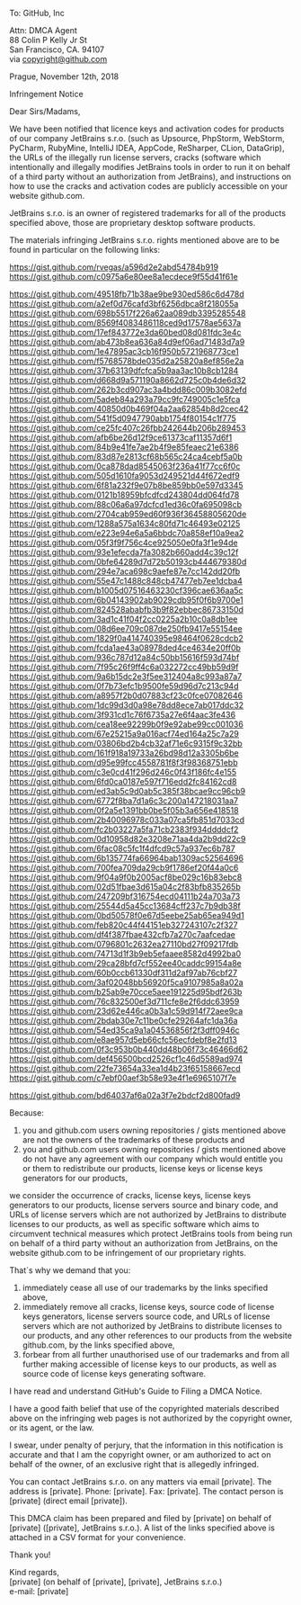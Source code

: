 To: GitHub, Inc

Attn: DMCA Agent  
88 Colin P Kelly Jr St  
San Francisco, CA. 94107  
via copyright@github.com

Prague, November 12th, 2018

Infringement Notice

Dear Sirs/Madams,

We have been notified that licence keys and activation codes for products of our company JetBrains
s.r.o. (such as
Upsource, PhpStorm, WebStorm, PyCharm, RubyMine, IntelliJ IDEA, AppCode, ReSharper, CLion,
DataGrip), the URLs of the illegally run license servers,
cracks (software which intentionally and illegally modifies JetBrains tools in order to run it on
behalf of a third party without an authorization from JetBrains), and instructions on how to use the
cracks and activation codes are publicly accessible on your website github.com.

JetBrains s.r.o. is an owner of registered trademarks for all of the products specified above, those
are proprietary desktop software products.

The materials infringing JetBrains s.r.o. rights mentioned above are to be found in particular on
the following links:

https://gist.github.com/rvegas/a596d2e2abd54784b919  
https://gist.github.com/c0975a6e80ee8a1ecdece9f55d41f61e  

https://gist.github.com/49518fb71b38ae9be930ed586c6d478d  
https://gist.github.com/a2ef0d76cafd3bf6256dbca8f218055a  
https://gist.github.com/698b5517f226a62aa089db3395285548  
https://gist.github.com/8569f4083486118ced9d17578ae5637a  
https://gist.github.com/17ef843772e3da60bed08d081fdc3e4c  
https://gist.github.com/ab473b8ea636a84d9ef06ad71483d7a9
https://gist.github.com/1e47895ac3cb16f950b5721968773ce1
https://gist.github.com/f5768578bde035d2a25820a8ef856e2a
https://gist.github.com/37b63139dfcfca5b9aa3ac10b8cb1284
https://gist.github.com/d668d9a571190a8662d725c0b4de6d32
https://gist.github.com/262b3cd907ac3a4bdd86c009b3082efd
https://gist.github.com/5adeb84a293a79cc9fc749005c1e5fca
https://gist.github.com/40850d0b469f04a2aa62854b8d2cec42
https://gist.github.com/541f5d0947790abb1754f80154c1f775
https://gist.github.com/ce25fc407c26fbb242644b206b289453
https://gist.github.com/afb6be26d12f9ce61373caf11357d6f1
https://gist.github.com/84b9e41fe7ae2b4f9e85feaec21e6386
https://gist.github.com/83d87e2813cf68b565c24ca4cebf5a0b
https://gist.github.com/0ca878dad8545063f236a41f77cc6f0c
https://gist.github.com/505d1610fa9053d249521d44f672edf9
https://gist.github.com/6f81a232f9e07b8be859bb0e597d3345
https://gist.github.com/0121b18959bfcdfcd243804dd064fd78
https://gist.github.com/88c06a6a97dcfcd1ed36c0fa695098cb
https://gist.github.com/2704cab959ed60f936f36458805620de
https://gist.github.com/1288a575a1634c80fd71c46493e02125
https://gist.github.com/e223e94e6a5a6bbdc70a858ef10a9ea2
https://gist.github.com/05f3f9f756c4ce925050e0fa3f1e94de
https://gist.github.com/93e1efecda7fa3082b660add4c39c12f
https://gist.github.com/0bfe64289d7d72b50193cb444679380d
https://gist.github.com/294e7aca698c9aefe87e7cc142dd20fb
https://gist.github.com/55e47c1488c848cb47477eb7ee1dcba4
https://gist.github.com/b1005d07516463230cf396cae636aa5c
https://gist.github.com/6b04143902ab9029cdb95f0f6b9700e1
https://gist.github.com/824528ababfb3b9f82ebbec86733150d
https://gist.github.com/3ad1c41f04f2cc0225a2b10c0a8db1ee
https://gist.github.com/08d6ee709c087de250fb9417e55154ee
https://gist.github.com/1829f0a414740395e98464f0628cdcb2
https://gist.github.com/fcda1ae43a08978ded4ce4634e20ff0b
https://gist.github.com/936c787d12a84c50bb15616f593d74bf
https://gist.github.com/7f95c26f9ff4c6a032272cc49bb59d9f
https://gist.github.com/9a6b15dc2e3f5ee312404a8c993a87a7
https://gist.github.com/0f7b73efc1b9500fe59d96d7c213c94d
https://gist.github.com/a8957f2b0d07883cf23c0fce07082646
https://gist.github.com/1dc99d3d0a98e78dd8ece7ab017ddc32
https://gist.github.com/3f931cd1c76f6735a27e6f4aac3fe436
https://gist.github.com/cea18ee92299b0f9e92abe99cc001036
https://gist.github.com/67e25215a9a016acf74ed164a25c7a29
https://gist.github.com/03806bd2b4cb32af71e6c9315f9c32bb
https://gist.github.com/161f918a19733a26bd98d12a3305b6be
https://gist.github.com/d95e99fcc4558781f8f3f98368751ebb
https://gist.github.com/c3e0cd41f296d246c0f43f186fc4e155
https://gist.github.com/6fd0ca0187e597f716edd2fc84162cd8
https://gist.github.com/ed3ab5c9d0ab5c385f38bcae9cc96cb9
https://gist.github.com/6772f8ba7d1a6c3c200a147218031aa7
https://gist.github.com/0f2a5e1391bb0be5f05b3a656e418518
https://gist.github.com/2b40096978c033a07ca5fb851d7033cd
https://gist.github.com/fc2b03227a5fa71cb2383f934ddddcf2
https://gist.github.com/0d10958d82e3208e71aa4da2b9dd22c9
https://gist.github.com/6fac08c5fc1f4dfcd9c57a937ec6b787
https://gist.github.com/6b135774fa66964bab1309ac52564696
https://gist.github.com/700fea709da29cb9f1786ef20f44a0c6
https://gist.github.com/9f04a9f0b2005acf8be029c16b83ebc8
https://gist.github.com/02d51fbae3d615a04c2f83bfb835265b
https://gist.github.com/247209bf316754ecd04111b24a703a73
https://gist.github.com/25544d5a45cc13684cff237c7b9db38f
https://gist.github.com/0bd50578f0e67d5eebe25ab65ea949d1  
https://gist.github.com/feb820c44f44151eb327243107c2f327  
https://gist.github.com/df4f387fbae432cfb7a270c7aafcedae  
https://gist.github.com/0796801c2632ea27110bd27f09217fdb
https://gist.github.com/74713d1f3b9eb5efaaee8582d4992ba0
https://gist.github.com/29ca28bfd7cf552ee40caddc99154a8e
https://gist.github.com/60b0ccb61330df311d2af97ab76cbf27
https://gist.github.com/3af02048bb56920f5ca9107985a8a02a
https://gist.github.com/b25ab9e70cce5aee191225d95bdf263b
https://gist.github.com/76c832500ef3d711cfe8e2f6ddc63959
https://gist.github.com/23d62e446ca0b3a1c59d914f72aee9ca
https://gist.github.com/2bdab30e7c11be0cfe29264afc1da36a
https://gist.github.com/54ed35ca9a1a04536856f2f3dff0946c
https://gist.github.com/e8ae957d5eb66cfc56ecfdebf8e2fd13
https://gist.github.com/0f3c953b0b440dd48b06f73c46466d62
https://gist.github.com/def456500bcd2526cf1c46d5589ad974
https://gist.github.com/22fe73654a33ea1d4b23f65158667ecd
https://gist.github.com/c7ebf00aef3b58e93e4f1e6965107f7e

https://gist.github.com/bd64037af6a02a3f7e2bdcf2d800fad9

Because:
1) you and github.com users owning repositories / gists mentioned above are not the owners of the
trademarks of these products and  
2) you and github.com users owning repositories / gists mentioned above do not have any agreement
with our company which would entitle you or them to redistribute our products, license keys or
license keys generators for our products,

we consider the occurrence of cracks, license keys, license keys generators to our products, license
servers
source and binary code, and URLs of license servers which are not authorized by JetBrains to distribute
licenses to our products, as well as specific software which aims to circumvent technical measures
which protect JetBrains tools from being run on behalf of a third party without an authorization
from JetBrains, on the website github.com to be infringement of our proprietary rights.

That´s why we demand that you:
1) immediately cease all use of our trademarks by the links specified above,  
2) immediately remove all cracks, license keys, source code of license keys generators, license servers
source code, and URLs of license servers which are not authorized by JetBrains to distribute
licenses to our products, and any other references to our products from the website github.com, by
the links specified above,  
3) forbear from all further unauthorised use of our trademarks and from all further making
accessible of license keys to our products, as well as source code of license keys generating software.

I have read and understand GitHub's Guide to Filing a DMCA Notice.

I have a good faith belief that use of the copyrighted materials described above on the infringing
web pages is not authorized by the copyright owner, or its agent, or the law.

I swear, under penalty of perjury, that the information in this notification is accurate and that I
am the copyright owner, or am authorized to act on behalf of the owner, of an exclusive right that
is allegedly infringed.

You can contact JetBrains s.r.o. on any matters via email [private]. The address is [private]. Phone: [private]. Fax: [private]. The contact person is [private] (direct email
[private]).

This DMCA claim has been prepared and filed by [private] on behalf of [private]
([private], JetBrains s.r.o.).
A list of the links specified above is attached in a CSV format for your convenience.

Thank you!

Kind regards,  
[private] (on behalf of [private], [private], JetBrains s.r.o.)  
e-mail: [private]
